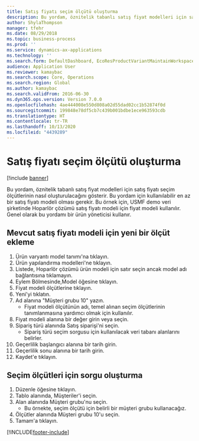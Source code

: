 ```yaml
---
title: Satış fiyatı seçim ölçütü oluşturma
description: Bu yordam, öznitelik tabanlı satış fiyat modelleri için satış fiyatı seçim ölçütlerinin nasıl oluşturulacağını gösterir.
author: ShylaThompson
manager: tfehr
ms.date: 08/29/2018
ms.topic: business-process
ms.prod: ''
ms.service: dynamics-ax-applications
ms.technology: ''
ms.search.form: DefaultDashboard, EcoResProductVariantMaintainWorkspace, PCProductConfigurationModelListPage, PCPriceModelSelectionCriteria, SysQueryForm, SysQueryTableLookUp, SysQueryFieldLookUp
audience: Application User
ms.reviewer: kamaybac
ms.search.scope: Core, Operations
ms.search.region: Global
ms.author: kamaybac
ms.search.validFrom: 2016-06-30
ms.dyn365.ops.version: Version 7.0.0
ms.openlocfilehash: 4ae444008e550d808a02d55dad02cc1b52874f0d
ms.sourcegitcommit: 199848e78df5cb7c439b001bdbe1ece963593cdb
ms.translationtype: HT
ms.contentlocale: tr-TR
ms.lasthandoff: 10/13/2020
ms.locfileid: "4439289"
---
```

# <a name="create-sales-price-selection-criteria"></a>Satış fiyatı seçim ölçütü oluşturma

[!include [banner](../../includes/banner.md)]

Bu yordam, öznitelik tabanlı satış fiyat modelleri için satış fiyatı seçim ölçütlerinin nasıl oluşturulacağını gösterir. Bu yordam için kullanılabilir en az bir satış fiyatı modeli olması gerekir. Bu örnek için, USMF demo veri şirketinde Hoparlör çözümü satış fiyatı modeli için fiyat modeli kullanılır. Genel olarak bu yordamı bir ürün yöneticisi kullanır.


## <a name="add-a-new-criterion-for-an-existing-sales-price-model"></a>Mevcut satış fiyatı modeli için yeni bir ölçüt ekleme
1. Ürün varyantı model tanımı'na tıklayın.
2. Ürün yapılandırma modelleri'ne tıklayın.
3. Listede, Hoparlör çözümü ürün modeli için satır seçin ancak model adı bağlantısına tıklamayın.
4. Eylem Bölmesinde,Model öğesine tıklayın.
5. Fiyat modeli ölçütlerine tıklayın.
6. Yeni'yi tıklatın.
7. Ad alanına "Müşteri grubu 10" yazın.
    * Fiyat modeli ölçütünün adı, temel alınan seçim ölçütlerinin tanımlanmasına yardımcı olmak için kullanılır.  
8. Fiyat modeli alanına bir değer girin veya seçin.
9. Sipariş türü alanında Satış siparişi'ni seçin.
    * Sipariş türü seçim sorgusu için kullanılacak veri tabanı alanlarını belirler.  
10. Geçerlilik başlangıcı alanına bir tarih girin.
11. Geçerlilik sonu alanına bir tarih girin.
12. Kaydet'e tıklayın.

## <a name="create-the-query-for-the-selection-criteria"></a>Seçim ölçütleri için sorgu oluşturma
1. Düzenle öğesine tıklayın.
2. Tablo alanında, Müşteriler'i seçin. 
3. Alan alanında Müşteri grubu'nu seçin.
    * Bu örnekte, seçim ölçütü için belirli bir müşteri grubu kullanacağız.  
4. Ölçütler alanında Müşteri grubu 10'u seçin. 
5. Tamam'a tıklayın.



[!INCLUDE[footer-include](../../../includes/footer-banner.md)]